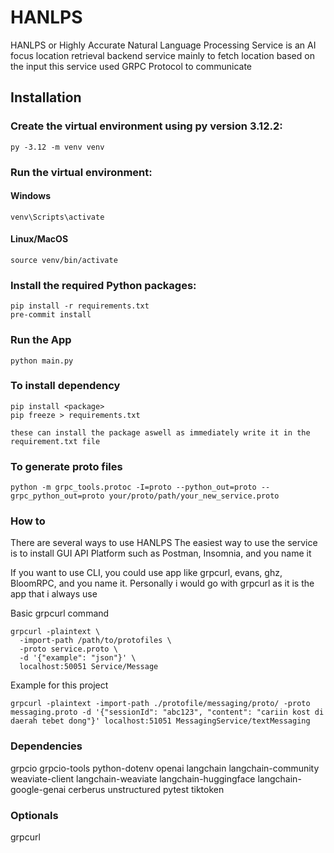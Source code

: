 # HANLPS

HANLPS or Highly Accurate Natural Language Processing Service
is an AI focus location retrieval backend service mainly to fetch location based on the input
this service used GRPC Protocol to communicate

## Installation

### Create the virtual environment using py version 3.12.2:

```
py -3.12 -m venv venv
```

### Run the virtual environment:

#### Windows

```
venv\Scripts\activate

```

#### Linux/MacOS

```
source venv/bin/activate
```

### Install the required Python packages:

```
pip install -r requirements.txt
pre-commit install
```

### Run the App

```
python main.py
```

### To install dependency

```
pip install <package>
pip freeze > requirements.txt

these can install the package aswell as immediately write it in the requirement.txt file
```

### To generate proto files

```
python -m grpc_tools.protoc -I=proto --python_out=proto --grpc_python_out=proto your/proto/path/your_new_service.proto
```

### How to

There are several ways to use HANLPS
The easiest way to use the service is to install GUI API Platform such as Postman, Insomnia, and you name it

If you want to use CLI, you could use app like grpcurl, evans, ghz, BloomRPC, and you name it.
Personally i would go with grpcurl as it is the app that i always use

Basic grpcurl command
```
grpcurl -plaintext \
  -import-path /path/to/protofiles \
  -proto service.proto \
  -d '{"example": "json"}' \
  localhost:50051 Service/Message
```

Example for this project
```
grpcurl -plaintext -import-path ./protofile/messaging/proto/ -proto messaging.proto -d '{"sessionId": "abc123", "content": "cariin kost di daerah tebet dong"}' localhost:51051 MessagingService/textMessaging
```

### Dependencies

grpcio grpcio-tools python-dotenv openai langchain langchain-community weaviate-client
langchain-weaviate langchain-huggingface langchain-google-genai cerberus unstructured pytest tiktoken

### Optionals

grpcurl
